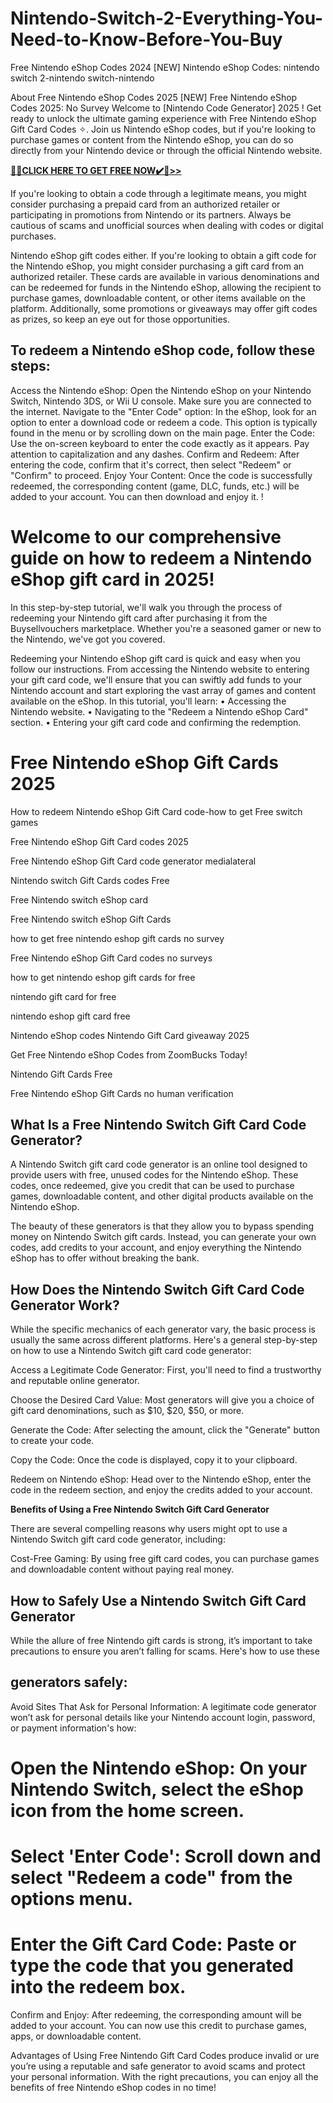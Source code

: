 # Nintendo-Switch-2-Everything-You-Need-to-Know-Before-You-Buy

Free Nintendo eShop Codes 2024 [NEW] Nintendo eShop Codes: nintendo switch 2-nintendo switch-nintendo

About Free Nintendo eShop Codes 2025 [NEW] Free Nintendo eShop Codes 2025: No Survey
Welcome to [Nintendo Code Generator] 2025 ! Get ready to unlock the ultimate gaming experience with Free Nintendo eShop Gift Card Codes ✧. Join us Nintendo eShop codes, but if you're looking to purchase games or content from the Nintendo eShop, you can do so directly from your Nintendo device or through the official Nintendo website.

**[🎁🎁CLICK HERE TO GET FREE NOW✔️🎁>>](https://cafeoffer.xyz/nin/)**


If you're looking to obtain a code through a legitimate means, you might consider purchasing a prepaid card from an authorized retailer or participating in promotions from Nintendo or its partners. Always be cautious of scams and unofficial sources when dealing with codes or digital purchases.


Nintendo eShop gift codes either. If you're looking to obtain a gift code for the Nintendo eShop, you might consider purchasing a gift card from an authorized retailer. These cards are available in various denominations and can be redeemed for funds in the Nintendo eShop, allowing the recipient to purchase games, downloadable content, or other items available on the platform. Additionally, some promotions or giveaways may offer gift codes as prizes, so keep an eye out for those opportunities.


## To redeem a Nintendo eShop code, follow these steps:


Access the Nintendo eShop: Open the Nintendo eShop on your Nintendo Switch, Nintendo 3DS, or Wii U console. Make sure you are connected to the internet. Navigate to the "Enter Code" option: In the eShop, look for an option to enter a download code or redeem a code. This option is typically found in the menu or by scrolling down on the main page. Enter the Code: Use the on-screen keyboard to enter the code exactly as it appears. Pay attention to capitalization and any dashes. Confirm and Redeem: After entering the code, confirm that it's correct, then select "Redeem" or "Confirm" to proceed. Enjoy Your Content: Once the code is successfully redeemed, the corresponding content (game, DLC, funds, etc.) will be added to your account. You can then download and enjoy it. !


# Welcome to our comprehensive guide on how to redeem a Nintendo eShop gift card in 2025!


In this step-by-step tutorial, we'll walk you through the process of redeeming your Nintendo gift card after purchasing it from the Buysellvouchers marketplace. Whether you're a seasoned gamer or new to the Nintendo, we've got you covered.


Redeeming your Nintendo eShop gift card is quick and easy when you follow our instructions. From accessing the Nintendo website to entering your gift card code, we'll ensure that you can swiftly add funds to your Nintendo account and start exploring the vast array of games and content available on the eShop. In this tutorial, you'll learn: • Accessing the Nintendo website. • Navigating to the "Redeem a Nintendo eShop Card" section. • Entering your gift card code and confirming the redemption.


# Free Nintendo eShop Gift Cards 2025

How to redeem Nintendo eShop Gift Card code-how to get Free switch games

Free Nintendo eShop Gift Card codes 2025

Free Nintendo eShop Gift Card code generator medialateral

Nintendo switch Gift Cards codes Free

Free Nintendo switch eShop card

Free Nintendo switch eShop Gift Cards

how to get free nintendo eshop gift cards no survey

Free Nintendo eShop Gift Card codes no surveys

how to get nintendo eshop gift cards for free

nintendo gift card for free

nintendo eshop gift card free

Nintendo eShop codes Nintendo Gift Card giveaway 2025

Get Free Nintendo eShop Codes from ZoomBucks Today!

Nintendo Gift Cards Free

Free Nintendo eShop Gift Cards no human verification

## What Is a Free Nintendo Switch Gift Card Code Generator?

A Nintendo Switch gift card code generator is an online tool designed to provide users with free, unused codes for the Nintendo eShop. These codes, once redeemed, give you credit that can be used to purchase games, downloadable content, and other digital products available on the Nintendo eShop.

The beauty of these generators is that they allow you to bypass spending money on Nintendo Switch gift cards. Instead, you can generate your own codes, add credits to your account, and enjoy everything the Nintendo eShop has to offer without breaking the bank.

## How Does the Nintendo Switch Gift Card Code Generator Work?

While the specific mechanics of each generator vary, the basic process is usually the same across different platforms. Here's a general step-by-step on how to use a Nintendo Switch gift card code generator:

Access a Legitimate Code Generator: First, you'll need to find a trustworthy and reputable online generator.

Choose the Desired Card Value: Most generators will give you a choice of gift card denominations, such as $10, $20, $50, or more.

Generate the Code: After selecting the amount, click the "Generate" button to create your code.

Copy the Code: Once the code is displayed, copy it to your clipboard.

Redeem on Nintendo eShop: Head over to the Nintendo eShop, enter the code in the redeem section, and enjoy the credits added to your account.

**Benefits of Using a Free Nintendo Switch Gift Card Generator**

There are several compelling reasons why users might opt to use a Nintendo Switch gift card code generator, including:

Cost-Free Gaming: By using free gift card codes, you can purchase games and downloadable content without paying real money.

## How to Safely Use a Nintendo Switch Gift Card Generator

While the allure of free Nintendo gift cards is strong, it’s important to take precautions to ensure you aren’t falling for scams. Here's how to use these


## generators safely:

Avoid Sites That Ask for Personal Information: A legitimate code generator won’t ask for personal details like your Nintendo account login, password, or payment information's how:

# Open the Nintendo eShop: On your Nintendo Switch, select the eShop icon from the home screen.

# Select 'Enter Code': Scroll down and select "Redeem a code" from the options menu.

# Enter the Gift Card Code: Paste or type the code that you generated into the redeem box.

Confirm and Enjoy: After redeeming, the corresponding amount will be added to your account. You can now use this credit to purchase games, apps, or downloadable content.

Advantages of Using Free Nintendo Gift Card Codes produce invalid or ure you’re using a reputable and safe generator to avoid scams and protect your personal information. With the right precautions, you can enjoy all the benefits of free Nintendo eShop codes in no time!
